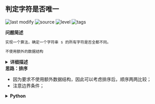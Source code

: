 ## 判定字符是否唯一
<!--START_SECTION:badge-->

![last modify](https://img.shields.io/static/v1?label=last%20modify&message=2022-10-13%2019%3A16%3A07&color=yellowgreen&style=flat-square)
![source](https://img.shields.io/static/v1?label=source&message=%E7%A8%8B%E5%BA%8F%E5%91%98%E9%9D%A2%E8%AF%95%E9%87%91%E5%85%B8&color=green&style=flat-square)
![level](https://img.shields.io/static/v1?label=level&message=%E7%AE%80%E5%8D%95&color=yellow&style=flat-square)
![tags](https://img.shields.io/static/v1?label=tags&message=%E6%8E%92%E5%BA%8F&color=orange&style=flat-square)

<!--END_SECTION:badge-->
<!--info
tags: [排序]
source: 程序员面试金典
level: 简单
number: '0101'
name: 判定字符是否唯一
companies: []
-->

<summary><b>问题简述</b></summary>

```txt
实现一个算法，确定一个字符串 s 的所有字符是否全都不同。

不使用额外的数据结构
```

<details><summary><b>详细描述</b></summary>

```txt
实现一个算法，确定一个字符串 s 的所有字符是否全都不同。

示例 1：
    输入: s = "leetcode"
    输出: false 
示例 2：
    输入: s = "abc"
    输出: true

限制：
    0 <= len(s) <= 100
    如果你不使用额外的数据结构，会很加分。

来源：力扣（LeetCode）
链接：https://leetcode-cn.com/problems/is-unique-lcci
著作权归领扣网络所有。商业转载请联系官方授权，非商业转载请注明出处。
```

</details>

<!-- <div align="center"><img src="../../../_assets/xxx.png" height="300" /></div> -->

<summary><b>思路：排序</b></summary>

- 因为要求不使用额外数据结构，因此可以考虑排序后，顺序两两比较；
- 注意边界条件；

<details><summary><b>Python</b></summary>

```python
class Solution:
    def isUnique(self, astr: str) -> bool:
        if not astr: return True
        
        cs = sorted(astr)
        pre = cs[0]
        for c in cs[1:]:
            if pre == c:
                return False
            pre = c

        return True
```

</details>

